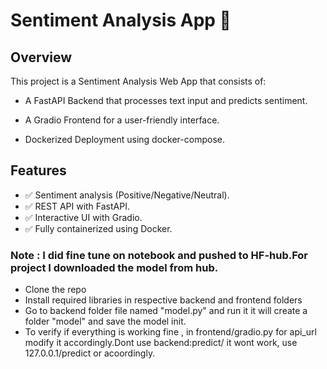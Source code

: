 # Sentiment Analysis App 🚀

## Overview

This project is a Sentiment Analysis Web App that consists of:

- A FastAPI Backend that processes text input and predicts sentiment.

- A Gradio Frontend for a user-friendly interface.

- Dockerized Deployment using docker-compose.



## Features

- ✅ Sentiment analysis (Positive/Negative/Neutral).
- ✅ REST API with FastAPI.
- ✅ Interactive UI with Gradio.
- ✅ Fully containerized using Docker.
<!-- ✅ Cloud deployment-ready. -->

### Note : I did fine tune on notebook and pushed to HF-hub.For project I downloaded the model from hub.

- Clone the repo
- Install required libraries in respective backend and frontend folders
- Go to backend folder file named "model.py" and run it it will create a folder "model" and save the model init.
- To verify if everything is working fine , in frontend/gradio.py for api_url modify it accordingly.Dont use backend:predict/ it wont work, use 127.0.0.1/predict or acoordingly.

